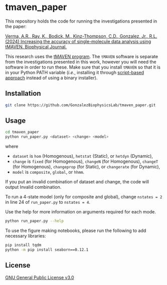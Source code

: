 # tmaven_paper

This repository holds the code for running the investigations presented in the paper:

[Verma, A.R., Ray, K., Bodick, M., Kinz-Thompson, C.D., Gonzalez, Jr., R.L. (2024) Increasing the accuracy of single-molecule data analysis using tMAVEN. Biophysical Journal.](https://www.sciencedirect.com/science/article/pii/S0006349524000389)

This research uses the [tMAVEN program](https://github.com/GonzalezBiophysicsLab/tmaven). The `tMAVEN` software is separate from the investigations presented in this work, however you will need the software in order to run these. Make sure that you install `tMAVEN` so that it is in your Python PATH variable (_i.e._, installing it through [script-based approach](https://gonzalezbiophysicslab.github.io/tmaven/install.html) instead of using a binary installer).


## Installation

```bash
git clone https://github.com/GonzalezBiophysicsLab/tmaven_paper.git
```

## Usage

```bash
cd tmaven_paper
python run_paper.py <dataset> <change> <model>
```

where
- `dataset` is `hom` (Homogenous), `hetstat` (Static), or `hetdyn` (Dynamic),
- `change` is `fixed` (for Homogenous), `changeN` (for Homogenous), `changeT` (for Homogenous), `changeprop` (for Static), or `changerate` (for Dynamic),
- `model` is `composite`, `global`, or `hhmm`.

If you put an invalid combination of dataset and change, the code will output Invalid combination.

To run a 4-state model (only for composite and global), change `nstates = 2` in line 24 of `run_paper.py` to `nstates = 4`.

Use the help for more information on arguments required for each mode.
```bash
python run_paper.py --help
```
To use the figure making notebooks, please run the following to add necessary libraries:
```bash
pip install tqdm
python -m pip install seaborn==0.12.1
```


## License
[GNU General Public License v3.0](https://choosealicense.com/licenses/gpl-3.0/)
 

